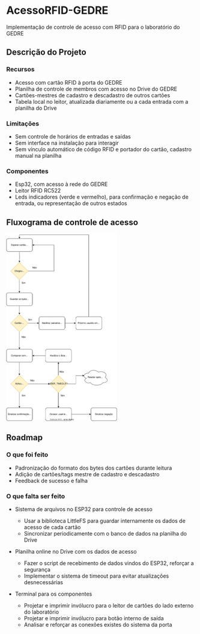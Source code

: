 # AcessoRFID-GEDRE

Implementação de controle de acesso com RFID para o laboratório do GEDRE

## Descrição do Projeto

### Recursos

- Acesso com cartão RFID à porta do GEDRE
- Planilha de controle de membros com acesso no Drive do GEDRE
- Cartões-mestres de cadastro e descadastro de outros cartões
- Tabela local no leitor, atualizada diariamente ou a cada entrada com a planilha do Drive
  
### Limitações

- Sem controle de horários de entradas e saídas
- Sem interface na instalação para interagir
- Sem vínculo automático de código RFID e portador do cartão, cadastro manual na planilha

### Componentes

- Esp32, com acesso à rede do GEDRE
- Leitor RFID RC522
- Leds indicadores (verde e vermelho), para confirmação e negação de entrada, ou representação de outros estados

## Fluxograma de controle de acesso

<img src="Assets/fluxograma AcessoRFID GEDRE.svg" height="500">

## Roadmap

### O que foi feito

- Padronização do formato dos bytes dos cartões durante leitura
- Adição de cartões/tags mestre de cadastro e descadastro
- Feedback de sucesso e falha
  
### O que falta ser feito

- Sistema de arquivos no ESP32 para controle de acesso
  - Usar a biblioteca LittleFS para guardar internamente os dados de acesso de cada cartão
  - Sincronizar periodicamente com o banco de dados na planilha do Drive

- Planilha online no Drive com os dados de acesso
  - Fazer o script de recebimento de dados vindos do ESP32, reforçar a segurança
  - Implementar o sistema de timeout para evitar atualizações desnecessárias

- Terminal para os componentes
  - Projetar e imprimir invólucro para o leitor de cartões do lado externo do laboratório
  - Projetar e imprimir invólucro para botão interno de saída
  - Analisar e reforçar as conexões existes do sistema da porta

